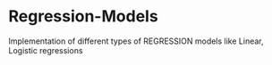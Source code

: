 # Regression-Models
Implementation of different types of REGRESSION models like Linear, Logistic regressions
